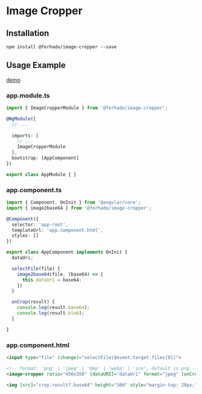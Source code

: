 <br>

# Image Cropper


## Installation
```
npm install @ferhado/image-cropper --save
```

## Usage Example

<a href="https://stackblitz.com/edit/angular-ferhado-image-cropper?file=src%2Fapp%2Fapp.component.ts" target="_blank">demo</a>

### app.module.ts
```ts
import { ImageCropperModule } from '@ferhado/image-cropper';

@NgModule({
  // ...
  
  imports: [
    // ...
    ImageCropperModule
  ],
  bootstrap: [AppComponent]
})

export class AppModule { }
```

### app.component.ts

```ts
import { Component, OnInit } from '@angular/core';
import { image2base64 } from '@ferhado/image-cropper';

@Component({
  selector: 'app-root',
  templateUrl: 'app.component.html',
  styles: []
})

export class AppComponent implements OnInit {
  dataUri;

  selectFile(file) {
    image2base64(file, (base64) => {
      this.dataUri = base64;
    })
  }

  onCrop(result) {
    console.log(result.base64);
    console.log(result.blob);
  }

}
```

### app.component.html
```html
<input type="file" (change)="selectFile($event.target.files[0])">

<!-- format: 'png' | 'jpeg' | 'bmp' | 'webp' | 'ico', default is png -->
<image-cropper ratio="450x350" [dataURI]="dataUri" format="jpeg" (onCrop)="onCrop($event)" #crop></image-cropper>

<img [src]="crop.result?.base64" height="300" style="margin-top: 20px;">

```
